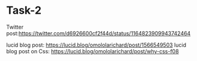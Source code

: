 # Task-2
Twitter post:https://twitter.com/d6926600cf2f44d/status/1164823909943742464

lucid blog post: https://lucid.blog/omololarichard/post/1566549503
lucid blog post on Css: https://lucid.blog/omololarichard/post/why-css-f08
